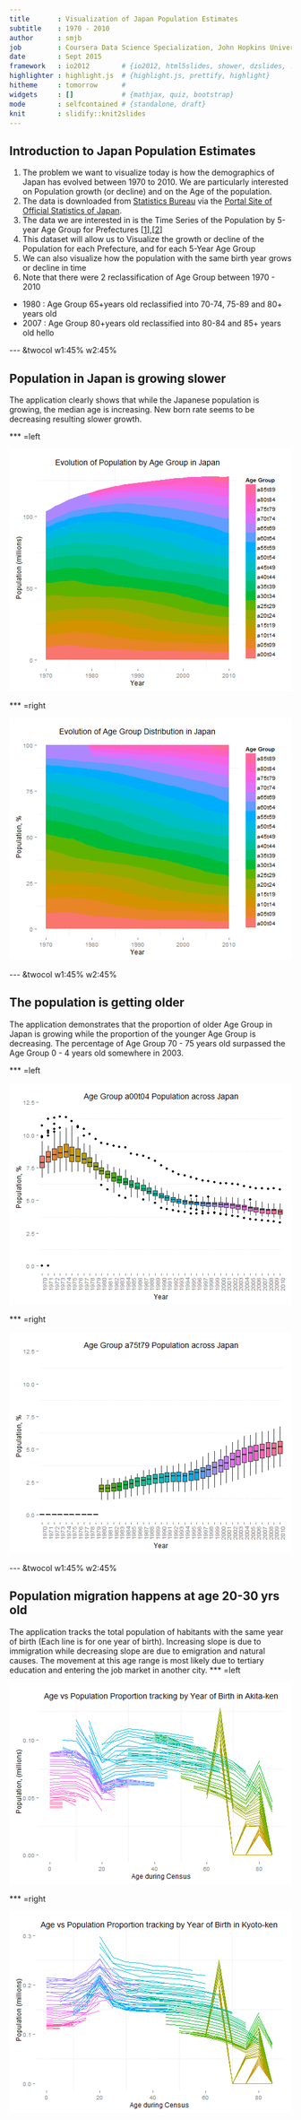 ```yaml
---
title       : Visualization of Japan Population Estimates
subtitle    : 1970 - 2010
author      : smjb
job         : Coursera Data Science Specialization, John Hopkins University
date        : Sept 2015
framework   : io2012        # {io2012, html5slides, shower, dzslides, ...}
highlighter : highlight.js  # {highlight.js, prettify, highlight}
hitheme     : tomorrow      # 
widgets     : []            # {mathjax, quiz, bootstrap}
mode        : selfcontained # {standalone, draft}
knit        : slidify::knit2slides
---
```


## Introduction to Japan Population Estimates

1. The problem we want to visualize today is how the demographics of Japan has evolved between 1970 to 2010. We are particularly interested on Population growth (or decline) and on the Age of the population.
2. The data is downloaded from [Statistics Bureau](http://www.stat.go.jp/english/data/jinsui/2.htm) via the [Portal Site of Official Statistics of Japan](http://www.e-stat.go.jp/). 
3. The data we are interested in is the Time Series of the Population by 5-year Age Group for Prefectures [[1](http://www.e-stat.go.jp/SG1/estat/ListE.do?bid=000000090004&cycode=0)],[[2](http://www.e-stat.go.jp/SG1/estat/ListE.do?bid=000001039703&cycode=0)]
4. This dataset will allow us to Visualize the growth or decline of the Population for each Prefecture, and for each 5-Year Age Group
5. We can also visualize how the population with the same birth year grows or decline in time
6. Note that there were 2 reclassification of Age Group between 1970 - 2010
  * 1980 : Age Group 65+years old reclassified into 70-74, 75-89 and 80+ years old 
  * 2007 : Age Group 80+years old reclassified into 80-84 and 85+ years old 
hello

--- &twocol w1:45% w2:45%

## Population in Japan is growing slower
The application clearly shows that while the Japanese population is growing, the median age is increasing. New born rate seems to be decreasing resulting slower growth.

*** =left


![plot of chunk jap_pop](assets/fig/jap_pop-1.png) 

*** =right

![plot of chunk jap_pop_pct](assets/fig/jap_pop_pct-1.png) 

--- &twocol w1:45% w2:45%

## The population is getting older

The application demonstrates that the proportion of older Age Group in Japan is growing while the proportion of the younger Age Group is decreasing. The percentage of Age Group 70 - 75 years old surpassed the Age Group 0 - 4 years old somewhere in 2003.

*** =left

![plot of chunk jap_age](assets/fig/jap_age-1.png) 

*** =right

![plot of chunk jap_age2](assets/fig/jap_age2-1.png) 

--- &twocol w1:45% w2:45%

## Population migration happens at age 20-30 yrs old

The application tracks the total population of habitants with the same year of birth (Each line is for one year of birth). Increasing slope is due to immigration while decreasing slope are due to emigration and natural causes. The movement at this age range is most likely due to tertiary education and entering the job market in another city.
*** =left

![plot of chunk jap_age_track](assets/fig/jap_age_track-1.png) 

*** =right

![plot of chunk jap_age_track2](assets/fig/jap_age_track2-1.png) 
